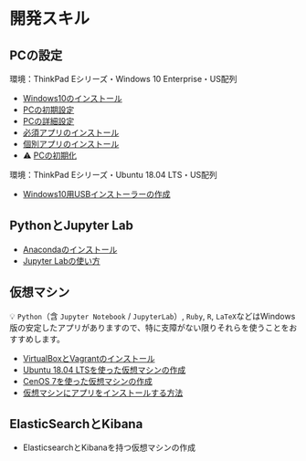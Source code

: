 # 開発スキル

## PCの設定

環境：ThinkPad Eシリーズ・Windows 10 Enterprise・US配列

* [Windows10のインストール](pc-win10.md)
* [PCの初期設定](pc-initial-setup.md)
* [PCの詳細設定](pc-advanced-settings.md)
* [必須アプリのインストール](pc-essential-apps.md)
* [個別アプリのインストール](pc-advanced-apps.md)
* :warning: [PCの初期化](pc-reset.md)

環境：ThinkPad Eシリーズ・Ubuntu 18.04 LTS・US配列

* [Windows10用USBインストーラーの作成](pc-win10-installer-on-ubuntu.md)

## PythonとJupyter Lab

* [Anacondaのインストール](pc-anaconda.md)
* [Jupyter Labの使い方](python-jupyterlab.md)

## 仮想マシン

:bulb: `Python`（含 `Jupyter Notebook` / `JupyterLab`）, `Ruby`, `R`, `LaTeX`などはWindows版の安定したアプリがありますので、特に支障がない限りそれらを使うことをおすすめします。

* [VirtualBoxとVagrantのインストール](pc-virtualbox-vagrant.md)
* [Ubuntu 18.04 LTSを使った仮想マシンの作成](vm-ubuntu1804.md)
* [CenOS 7を使った仮想マシンの作成](vm-centos8.md)
* [仮想マシンにアプリをインストールする方法](vm-install-apps.md)

## ElasticSearchとKibana

* ElasticsearchとKibanaを持つ仮想マシンの作成

